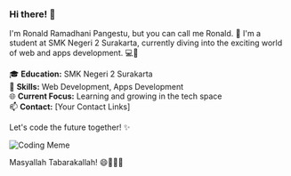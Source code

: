 ### Hi there! 👋

I'm Ronald Ramadhani Pangestu, but you can call me Ronald. 🌟 I'm a student at SMK Negeri 2 Surakarta, currently diving into the exciting world of web and apps development. 💻🚀

🎓 **Education:** SMK Negeri 2 Surakarta  
🔧 **Skills:** Web Development, Apps Development  
🌐 **Current Focus:** Learning and growing in the tech space  
📫 **Contact:** [Your Contact Links]

Let's code the future together! ✨

![Coding Meme](https://i.redd.it/1pd8s12l4md01.jpg)

Masyallah Tabarakallah! 😄👩‍💻🚀


<!--
**LilAlamin/LilAlamin** is a ✨ _special_ ✨ repository because its `README.md` (this file) appears on your GitHub profile.

Here are some ideas to get you started:

- 🔭 I’m currently working on ...
- 🌱 I’m currently learning ...
- 👯 I’m looking to collaborate on ...
- 🤔 I’m looking for help with ...
- 💬 Ask me about ...
- 📫 How to reach me: ...
- 😄 Pronouns: ...
- ⚡ Fun fact: ...
-->
